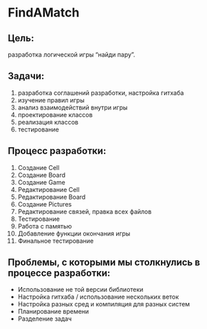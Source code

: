 FindAMatch
=============
Цель:
-----

разработка логической игры “найди пару”.

Задачи: 
------
1. разработка соглашений разработки, настройка гитхаба
2. изучение правил игры 
3. анализ взаимодействий внутри игры  
4. проектирование классов 
5. реализация классов
6. тестирование

Процесс разработки:
------

1. Создание Cell
2. Создание Board
3. Создание Game
4. Редактирование Cell
5. Редактирование Board
6. Создание Pictures 
7. Редактирование связей, правка всех файлов
8. Тестирование
9. Работа с памятью
10. Добавление функции окончания игры
11. Финальное тестирование

Проблемы, с которыми мы столкнулись в процессе разработки:
-------

* Использование не той версии библиотеки
* Настройка гитхаба / использование нескольких веток
* Настройка разных сред и компиляция для разных систем
* Планирование времени
* Разделение задач
